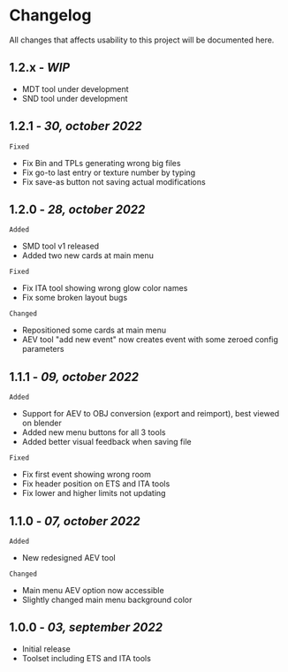 # Changelog
All changes that affects usability to this project will be documented here.
## 1.2.x - *WIP*
- MDT tool under development
- SND tool under development

## 1.2.1 - *30, october 2022*
`Fixed`
- Fix Bin and TPLs generating wrong big files
- Fix go-to last entry or texture number by typing
- Fix save-as button not saving actual modifications

## 1.2.0 - *28, october 2022*
`Added`
- SMD tool v1 released
- Added two new cards at main menu

`Fixed`
- Fix ITA tool showing wrong glow color names
- Fix some broken layout bugs

`Changed`
- Repositioned some cards at main menu 
- AEV tool "add new event" now creates event with some zeroed config parameters
## 1.1.1 - *09, october 2022*
`Added`
- Support for AEV to OBJ conversion (export and reimport), best viewed on blender
- Added new menu buttons for all 3 tools 
- Added better visual feedback when saving file

`Fixed`
- Fix first event showing wrong room 
- Fix header position on ETS and ITA tools
- Fix lower and higher limits not updating
## 1.1.0 - *07, october 2022*
`Added`
- New redesigned AEV tool

`Changed`
- Main menu AEV option now accessible
- Slightly changed main menu background color
## 1.0.0 - *03, september 2022*

- Initial release
- Toolset including ETS and ITA tools